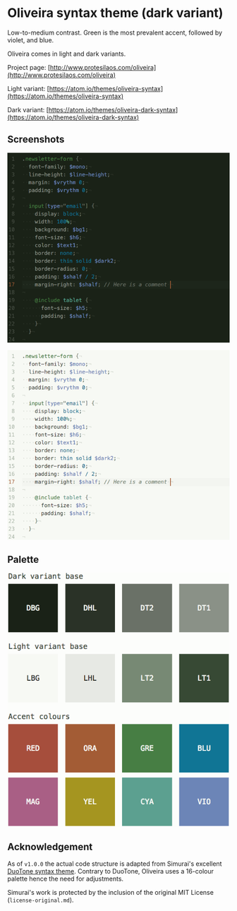 # Oliveira syntax theme (dark variant)

Low-to-medium contrast. Green is the most prevalent accent, followed by violet, and blue.

Oliveira comes in light and dark variants.

Project page: [http://www.protesilaos.com/oliveira](http://www.protesilaos.com/oliveira)

Light variant: [https://atom.io/themes/oliveira-syntax](https://atom.io/themes/oliveira-syntax)

Dark variant: [https://atom.io/themes/oliveira-dark-syntax](https://atom.io/themes/oliveira-dark-syntax)

## Screenshots

![oliveira dark screenshot](https://raw.githubusercontent.com/protesilaos/oliveira/master/img/oliveira_dark_sample.png)

![oliveira light screenshot](https://raw.githubusercontent.com/protesilaos/oliveira/master/img/oliveira_light_sample.png)

## Palette

![oliveira colour scheme](https://raw.githubusercontent.com/protesilaos/oliveira/master/img/oliveira_colours.png)

## Acknowledgement

As of `v1.0.0` the actual code structure is adapted from Simurai's excellent [DuoTone syntax theme](https://github.com/simurai/duotone-syntax). Contrary to DuoTone, Oliveira uses a 16-colour palette hence the need for adjustments.

Simurai's work is protected by the inclusion of the original MIT License (`license-original.md`).
